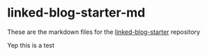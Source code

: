# linked-blog-starter-md
These are the markdown files for the [linked-blog-starter](https://github.com/matthewwong525/linked-blog-starter) repository


Yep this is a test